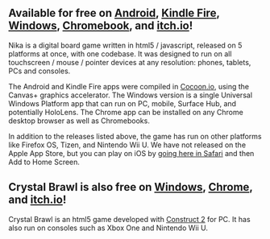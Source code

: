 Available for free on [Android](https://play.google.com/store/apps/details?id=com.studiomercato.nika "Google Play"), [Kindle Fire](https://www.amazon.com/Studio-Mercato-Nika/dp/B01JCETYTM "Amazon Appstore"), [Windows](https://www.microsoft.com/store/apps/9wzdncrdlkb5 "Windows Store"), [Chromebook](https://chrome.google.com/webstore/detail/nika/nldiglnhpkopnopfhofiddjcfpnlkbci "Chrome Web Store"), and [itch.io](https://studio-mercato.itch.io "itch.io")!
---

Nika is a digital board game written in html5 / javascript, released on 5 platforms at once, with one codebase.  It was designed to run on all touchscreen / mouse / pointer devices at any resolution: phones, tablets, PCs and consoles.

The Android and Kindle Fire apps were compiled in [Cocoon.io](https://cocoon.io), using the Canvas+ graphics accelerator.  The Windows version is a single Universal Windows Platform app that can run on PC, mobile, Surface Hub, and potentially HoloLens.  The Chrome app can be installed on any Chrome desktop browser as well as Chromebooks.

In addition to the releases listed above, the game has run on other platforms like Firefox OS, Tizen, and Nintendo Wii U.  We have not released on the Apple App Store, but you can play on iOS by [going here in Safari](http://www.studio-mercato.com/play/nika/ios.html "iOS") and then Add to Home Screen.

Crystal Brawl is also free on [Windows](https://www.microsoft.com/store/apps/9wzdncrdlkb3 "Windows Store"), [Chrome](https://chrome.google.com/webstore/detail/crystal-brawl/gpojgnoanbbdkdblfmajhhnnflbgfbno "Chrome Web Store"), and [itch.io](https://studio-mercato.itch.io "itch.io")!
---
Crystal Brawl is an html5 game developed with [Construct 2](https://www.scirra.com) for PC.  It has also run on consoles such as Xbox One and Nintendo Wii U.

